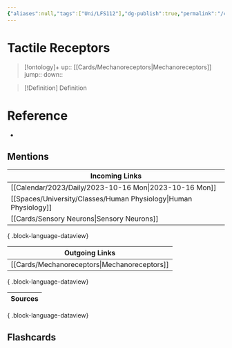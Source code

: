 ```yaml
---
{"aliases":null,"tags":["Uni/LFS112"],"dg-publish":true,"permalink":"/cards/tactile-receptors/","dgPassFrontmatter":true}
---
```


# Tactile Receptors

> [!ontology]+
> up:: [[Cards/Mechanoreceptors\|Mechanoreceptors]]
> jump:: 
> down:: 

> [!Definition] Definition

# Reference

- 

## Mentions

| Incoming Links                                                      |
| ------------------------------------------------------------------- |
| [[Calendar/2023/Daily/2023-10-16 Mon\|2023-10-16 Mon]]           |
| [[Spaces/University/Classes/Human Physiology\|Human Physiology]] |
| [[Cards/Sensory Neurons\|Sensory Neurons]]                       |

{ .block-language-dataview}

| Outgoing Links                                  |
| ----------------------------------------------- |
| [[Cards/Mechanoreceptors\|Mechanoreceptors]] |

{ .block-language-dataview}

| Sources |
| ------- |

{ .block-language-dataview}

## Flashcards